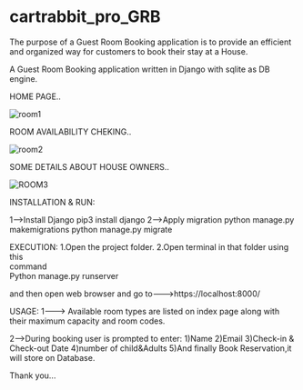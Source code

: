# cartrabbit_pro_GRB
The purpose of a Guest Room Booking application is to provide an efficient and organized way for customers to book their stay at a House.

A Guest Room Booking application written in Django with sqlite as DB engine.

HOME PAGE..

![room1](https://github.com/Yashodha-G1/cartrabbit_pro_GRB/assets/117884837/3819c6ad-84ae-496c-80d3-ee84db294f9e)

ROOM AVAILABILITY CHEKING..

![room2](https://github.com/Yashodha-G1/cartrabbit_pro_GRB/assets/117884837/f64c6669-520c-42fd-aa16-83b531300f97)

SOME DETAILS ABOUT HOUSE OWNERS..

![ROOM3](https://github.com/Yashodha-G1/cartrabbit_pro_GRB/assets/117884837/793c0ce4-18ef-4548-83ca-a0e680d1ca39)



INSTALLATION & RUN:

1-->Install Django
	pip3 install django
2-->Apply migration
	python manage.py makemigrations
	python manage.py migrate

EXECUTION:
	1.Open the project folder.
	2.Open terminal in that folder using this 		
                   command	
		Python manage.py runserver

and then open web browser and go to--->https://localhost:8000/

USAGE:
1---> Available room types are listed on index page along with their maximum capacity and room codes.

2-->During booking user is prompted to enter:
	1)Name
	2)Email
	3)Check-in & Check-out Date
	4)number of child&Adults
	5)And finally Book Reservation,it will store on Database.


Thank you...








